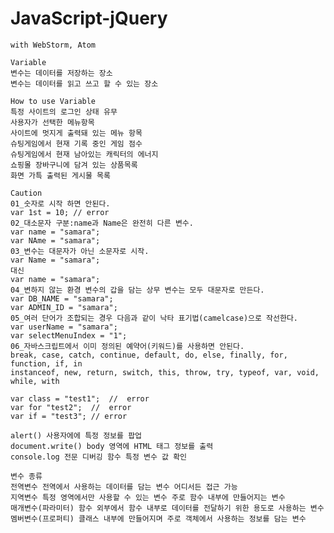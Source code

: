 # JavaScript-jQuery
    with WebStorm, Atom

    Variable
    변수는 데이터를 저장하는 장소
    변수는 데이터를 읽고 쓰고 할 수 있는 장소
   
    How to use Variable
    특정 사이트의 로그인 상태 유무
    사용자가 선택한 메뉴항목
    사이트에 멋지게 출력돼 있는 메뉴 항목
    슈팅게임에서 현재 기록 중인 게임 점수
    슈팅게임에서 현재 남아있는 캐릭터의 에너지
    쇼핑몰 장바구니에 담겨 있는 상품목록
    화면 가특 출력된 게시물 목록
    
    Caution
    01_숫자로 시작 하면 안된다.
    var 1st = 10; // error
    02_대소문자 구분:name과 Name은 완전히 다른 변수.
    var name = "samara";
    var NAme = "samara";
    03_변수는 대문자가 아닌 소문자로 시작.
    var Name = "samara";
    대신
    var name = "samara";
    04_변하지 않는 환경 변수의 갑을 담는 상무 변수는 모두 대문자로 만든다.
    var DB_NAME = "samara";
    var ADMIN_ID = "samara";
    05_여러 단어가 조합되는 경우 다음과 같이 낙타 표기법(camelcase)으로 작선한다.
    var userName = "samara";
    var selectMenuIndex = "1";
    06_자바스크립트에서 이미 정의된 예약어(키워드)를 사용하면 안된다.
    break, case, catch, continue, default, do, else, finally, for, function, if, in
    instanceof, new, return, switch, this, throw, try, typeof, var, void, while, with
    
    var class = "test1";  //  error
    var for "test2";  //  error
    var if = "test3"; // error
    
    alert() 사용자에에 특정 정보를 팝업
    document.write() body 영역에 HTML 태그 정보를 출력
    console.log 전문 디버깅 함수 특정 변수 값 확인
    
    변수 종류
    전역변수 전역에서 사용하는 데이터를 담는 변수 어디서든 접근 가능
    지역변수 특정 영역에서만 사용할 수 있는 변수 주로 함수 내부에 만들어지는 변수
    매개변수(파라미터) 함수 외부에서 함수 내부로 데이터를 전달하기 위한 용도로 사용하는 변수
    멤버변수(프로퍼티) 클래스 내부에 만들어지며 주로 객체에서 사용하는 정보를 담는 변수
